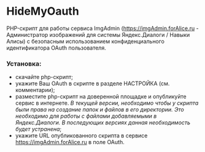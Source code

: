 # HideMyOauth
PHP-скрипт для работы сервиса ImgAdmin (https://imgAdmin.forAlice.ru - Администратор изображений для системы Яндекс.Диалоги / Навыки Алисы) с безопасным использованием конфиденциального идентификатора OAuth пользователя.
### Установка:
- скачайте php-скрипт;
- укажите Ваш OAuth в скрипте в разделе НАСТРОЙКА (см. комментарии);
- разместите php-скрипт на доверенной площадке и опубликуйте сервис в интернете. *В текущей версии, необходимо чтобы у скрипта были права на создание папок и файлов в его директории. Это необходимо для работы с файлами добавляемыми в Яндекс.Диалоги. В последующих версиях данная необходимость будет устранена*;
- укажите URL опубликованного скрипта в сервисе https://imgAdmin.forAlice.ru в поле OAuth.